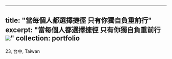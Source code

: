 
---
title: "當每個人都選擇捷徑 只有你獨自負重前行"
excerpt: "當每個人都選擇捷徑 只有你獨自負重前行<br/><img src='/images/當每個人都選擇捷徑 只有你獨自負重前行.png'>"
collection: portfolio
---

23, 台中, Taiwan
